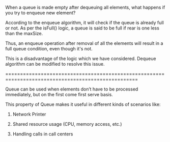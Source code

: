 When a queue is made empty after dequeuing all elements, what happens if you try to enqueue  new element?

According to the enqueue algorithm, it will check if the queue is already full or not. As per the isFull() logic, a queue is said to be full if rear is one less than the maxSize.

Thus, an enqueue operation after removal of all the elements will result in a full queue condition, even though it's not.

This is a disadvantage of the logic which we have considered. Dequeue algorithm can be modified to resolve this issue.

===================================================================================================

Queue can be used when elements don’t have to be processed immediately, but on the first come first serve basis.

This property of Queue makes it useful in different kinds of scenarios like:

1. Network Printer

2. Shared resource usage (CPU, memory access, etc.)

3. Handling calls in call centers
